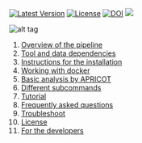 [![Latest Version](https://img.shields.io/pypi/v/bio-apricot.svg)](https://pypi.python.org/pypi/bio-apricot/)
[![License](https://img.shields.io/pypi/l/bio-apricot.svg)](https://pypi.python.org/pypi/bio-apricot/)
[![DOI](https://zenodo.org/badge/21283/malvikasharan/APRICOT.svg)](https://zenodo.org/badge/latestdoi/21283/malvikasharan/APRICOT)
[![](https://images.microbadger.com/badges/image/malvikasharan/apricot.svg)](https://microbadger.com/images/malvikasharan/apricot "Get your own image badge on microbadger.com")

![alt tag](https://github.com/malvikasharan/APRICOT/blob/master/APRICOT_logo.png)

1. [Overview of the pipeline](https://github.com/malvikasharan/APRICOT/blob/master/documentation/pipeline_overview.md)
1. [Tool and data dependencies](https://github.com/malvikasharan/APRICOT/blob/master/documentation/software_dependencies.md)
1. [Instructions for the installation](https://github.com/malvikasharan/APRICOT/blob/master/documentation/installation.md)
1. [Working with docker](https://github.com/malvikasharan/APRICOT/blob/master/documentation/docker.md)
1. [Basic analysis by APRICOT](https://github.com/malvikasharan/APRICOT/blob/master/documentation/analysis.md)
1. [Different subcommands](https://github.com/malvikasharan/APRICOT/blob/master/documentation/subcommands.md)
1. [Tutorial](https://github.com/malvikasharan/APRICOT/blob/master/documentation/APRICOT_tutorial.md)
1. [Frequently asked questions](https://github.com/malvikasharan/APRICOT/blob/master/documentation/FAQs.md)
1. [Troubleshoot](https://github.com/malvikasharan/APRICOT/blob/master/documentation/troubleshooting.md)
1. [License](https://github.com/malvikasharan/APRICOT/blob/master/LICENSE.md)
1. [For the developers](https://github.com/malvikasharan/APRICOT/blob/master/documentation/for_the_developers.md)
